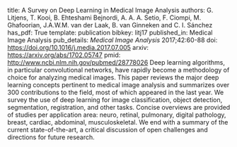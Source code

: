title: A Survey on Deep Learning in Medical Image Analysis
authors: G. Litjens, T. Kooi, B. Ehteshami Bejnordi, A. A. A. Setio, F. Ciompi, M. Ghafoorian, J.A.W.M. van der Laak, B. van Ginneken and C. I. Sánchez
has_pdf: True
template: publication
bibkey: litj17
published_in: Medical Image Analysis
pub_details: <i>Medical Image Analysis</i> 2017;42:60-88
doi: https://doi.org/10.1016/j.media.2017.07.005
arxiv: https://arxiv.org/abs/1702.05747
pmid: http://www.ncbi.nlm.nih.gov/pubmed/28778026
Deep learning algorithms, in particular convolutional networks, have rapidly become a methodology of choice for analyzing medical images. This paper reviews the major deep learning concepts pertinent to medical image analysis and summarizes over 300 contributions to the field, most of which appeared in the last year. We survey the use of deep learning for image classification, object detection, segmentation, registration, and other tasks. Concise overviews are provided of studies per application area: neuro, retinal, pulmonary, digital pathology, breast, cardiac, abdominal, musculoskeletal. We end with a summary of the current state-of-the-art, a critical discussion of open challenges and directions for future research.

